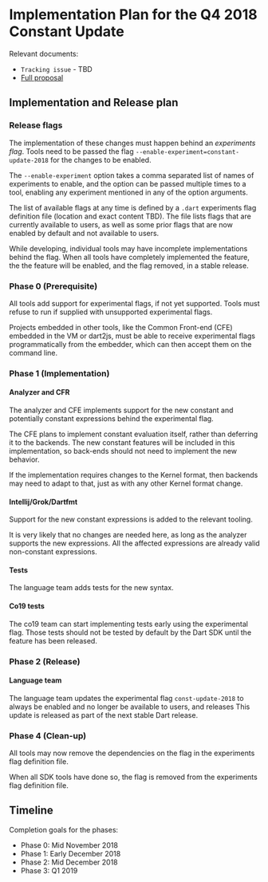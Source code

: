 # Implementation Plan for the Q4 2018 Constant Update

Relevant documents:
 - `Tracking issue` - TBD
 - [Full proposal](https://github.com/dart-lang/language/blob/master/accepted/future-releases/constant-update-2018/feature-specification.md)

## Implementation and Release plan

### Release flags

The implementation of these changes must happen behind an *experiments flag*.
Tools need to be passed the flag `--enable-experiment=constant-update-2018`
for the changes to be enabled.

The `--enable-experiment` option takes a comma separated list of names of experiments
to enable, and the option can be passed multiple times to a tool, 
enabling any experiment mentioned in any of the option arguments.

The list of available flags at any time is defined by a 
`.dart` experiments flag definition file (location and exact content TBD).
The file lists flags that are currently available to users, 
as well as some prior flags that are now enabled by default and not available 
to users.

While developing, individual tools may have incomplete implementations behind the flag.
When all tools have completely implemented the feature,
the the feature will be enabled, and the flag removed, in a stable release.


### Phase 0 (Prerequisite)

All tools add support for experimental flags, if not yet supported.
Tools must refuse to run if supplied with unsupported experimental flags.

Projects embedded in other tools, like the Common Front-end (CFE) embedded in the VM or dart2js,
must be able to receive experimental flags programmatically from the embedder, 
which can then accept them on the command line.

### Phase 1 (Implementation)

#### Analyzer and CFR 
The analyzer and CFE implements support for the new constant and potentially constant expressions
behind the experimental flag.

The CFE plans to implement constant evaluation itself, rather than deferring it to the 
backends. The new constant features will be included in this implementation,
so back-ends should not need to implement the new behavior.

If the implementation requires changes to the Kernel format, then backends may need to adapt to that,
just as with any other Kernel format change.

#### Intellij/Grok/Dartfmt

Support for the new constant expressions is added to the relevant tooling.

It is very likely that no changes are needed here, 
as long as the analyzer supports the new expressions.
All the affected expressions are already valid non-constant expressions.

#### Tests

The language team adds tests for the new syntax.

#### Co19 tests

The co19 team can start implementing tests early using the experimental
flag. 
Those tests should not be tested by default by the Dart SDK until the
feature has been released.

### Phase 2 (Release)

#### Language team

The language team updates the experimental flag `const-update-2018` to
always be enabled and no longer be available to users, and releases
This update is released as part of the next stable Dart release.

### Phase 4 (Clean-up)

All tools may now remove the dependencies on the flag in
the experiments flag definition file.

When all SDK tools have done so, 
the flag is removed from the experiments flag definition file.

## Timeline

Completion goals for the phases:

- Phase 0: Mid November 2018
- Phase 1: Early December 2018
- Phase 2: Mid December 2018
- Phase 3: Q1 2019
